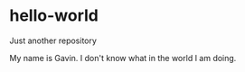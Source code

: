 # hello-world
Just another repository

My name is Gavin. I don't know what in the world I am doing.
